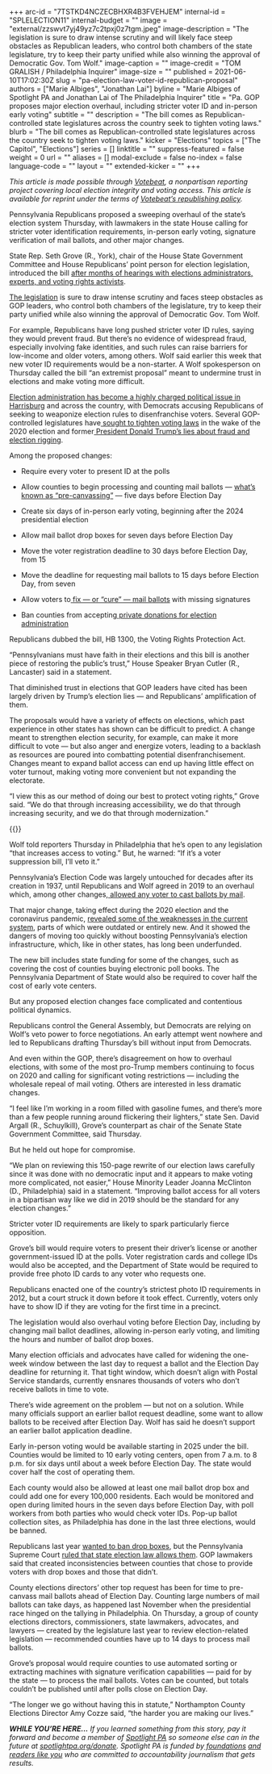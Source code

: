 +++
arc-id = "7TSTKD4NCZECBHXR4B3FVEHJEM"
internal-id = "SPLELECTION11"
internal-budget = ""
image = "external/zzswvt7yj49yz7c2tpxj0z7tgm.jpeg"
image-description = "The legislation is sure to draw intense scrutiny and will likely face steep obstacles as Republican leaders, who control both chambers of the state legislature, try to keep their party unified while also winning the approval of Democratic Gov. Tom Wolf."
image-caption = ""
image-credit = "TOM GRALISH / Philadelphia Inquirer"
image-size = ""
published = 2021-06-10T17:02:30Z
slug = "pa-election-law-voter-id-republican-proposal"
authors = ["Marie Albiges", "Jonathan Lai"]
byline = "Marie Albiges of Spotlight PA and Jonathan Lai of The Philadelphia Inquirer"
title = "Pa. GOP proposes major election overhaul, including stricter voter ID and in-person early voting"
subtitle = ""
description = "The bill comes as Republican-controlled state legislatures across the country seek to tighten voting laws."
blurb = "The bill comes as Republican-controlled state legislatures across the country seek to tighten voting laws."
kicker = "Elections"
topics = ["The Capitol", "Elections"]
series = []
linktitle = ""
suppress-featured = false
weight = 0
url = ""
aliases = []
modal-exclude = false
no-index = false
language-code = ""
layout = ""
extended-kicker = ""
+++

<i>This article is made possible through </i><a href="http://votebeat.org/"><i>Votebeat</i></a><i>, a nonpartisan reporting project covering local election integrity and voting access. This article is available for reprint under the terms of </i><a href="https://votebeat.org/republishing/"><i>Votebeat’s republishing policy</i></a><i>.</i>

Pennsylvania Republicans proposed a sweeping overhaul of the state’s election system Thursday, with lawmakers in the state House calling for stricter voter identification requirements, in-person early voting, signature verification of mail ballots, and other major changes.

State Rep. Seth Grove (R., York), chair of the House State Government Committee and House Republicans’ point person for election legislation, introduced the bill <a href="https://www.spotlightpa.org/news/2021/04/pa-election-2020-law-changes-trump-falsehoods-fraud/" target="_blank">after months of hearings with elections administrators, experts, and voting rights activists</a>.

<a href="https://www.legis.state.pa.us/cfdocs/billInfo/billInfo.cfm?sYear=2021&sInd=0&body=H&type=B&bn=1300">The legislation</a> is sure to draw intense scrutiny and faces steep obstacles as GOP leaders, who control both chambers of the legislature, try to keep their party unified while also winning the approval of Democratic Gov. Tom Wolf.

<script src="https://www.spotlightpa.org/embed.js" async></script><div data-spl-embed-version="1" data-spl-src="https://www.spotlightpa.org/embeds/newsletter/"></div>

For example, Republicans have long pushed stricter voter ID rules, saying they would prevent fraud. But there’s no evidence of widespread fraud, especially involving fake identities, and such rules can raise barriers for low-income and older voters, among others. Wolf said earlier this week that new voter ID requirements would be a non-starter. A Wolf spokesperson on Thursday called the bill “an extremist proposal” meant to undermine trust in elections and make voting more difficult.

<a href="https://www.inquirer.com/politics/pennsylvania/pennsylvania-election-law-harrisburg-20201231.html">Election administration has become a highly charged political issue in Harrisburg</a> and across the country, with Democrats accusing Republicans of seeking to weaponize election rules to disenfranchise voters. Several GOP-controlled legislatures have<a href="https://www.nytimes.com/2021/03/23/us/politics/republican-voter-laws.html"> sought to tighten voting laws</a> in the wake of the 2020 election and former<a href="https://www.inquirer.com/politics/election/pennsylvania-election-results-trump-fraud-fact-check-20201206.html"> President Donald Trump’s lies about fraud and election rigging</a>.

Among the proposed changes:

- Require every voter to present ID at the polls

- Allow counties to begin processing and counting mail ballots — <a href="https://www.spotlightpa.org/news/2020/11/pennsylvania-election-2020-counting-results-delays-mail-ballots/" target="_blank">what’s known as “pre-canvassing”</a> — five days before Election Day

- Create six days of in-person early voting, beginning after the 2024 presidential election

- Allow mail ballot drop boxes for seven days before Election Day

- Move the voter registration deadline to 30 days before Election Day, from 15

- Move the deadline for requesting mail ballots to 15 days before Election Day, from seven

- Allow voters to<a href="https://www.inquirer.com/politics/election/pennsylvania-flawed-mail-ballots-cure-20201029.html"> fix — or “cure” — mail ballots</a> with missing signatures

- Ban counties from accepting<a href="https://www.spotlightpa.org/news/2021/05/pa-2020-election-zuckerberg-grants-gop-outcry/"> private donations for election administration</a>

Republicans dubbed the bill, HB 1300, the Voting Rights Protection Act.

“Pennsylvanians must have faith in their elections and this bill is another piece of restoring the public’s trust,” House Speaker Bryan Cutler (R., Lancaster) said in a statement.

That diminished trust in elections that GOP leaders have cited has been largely driven by Trump’s election lies — and Republicans’ amplification of them.

The proposals would have a variety of effects on elections, which past experience in other states has shown can be difficult to predict. A change meant to strengthen election security, for example, can make it more difficult to vote — but also anger and energize voters, leading to a backlash as resources are poured into combatting potential disenfranchisement. Changes meant to expand ballot access can end up having little effect on voter turnout, making voting more convenient but not expanding the electorate.

“I view this as our method of doing our best to protect voting rights,” Grove said. “We do that through increasing accessibility, we do that through increasing security, and we do that through modernization.”

{{<picture src="external/z43rh0jeymryeb200mhry5vpym.jpeg" description="State Rep. Seth Grove (R., York), chair of the House State Government Committee and House Republicans’ point person for election legislation, introduced the bill after months of hearings with elections administrators, experts, and voting rights activists." caption="State Rep. Seth Grove (R., York), chair of the House State Government Committee and House Republicans’ point person for election legislation, introduced the bill after months of hearings with elections administrators, experts, and voting rights activists." credit="Dan Gleiter / PennLive">}} 

Wolf told reporters Thursday in Philadelphia that he’s open to any legislation “that increases access to voting.” But, he warned: “If it’s a voter suppression bill, I’ll veto it.”

Pennsylvania’s Election Code was largely untouched for decades after its creation in 1937, until Republicans and Wolf agreed in 2019 to an overhaul which, among other changes,<a href="https://www.inquirer.com/politics/pennsylvania/pa-election-reform-deal-20191023.html"> allowed any voter to cast ballots by mail</a>.

That major change, taking effect during the 2020 election and the coronavirus pandemic, <a href="https://www.spotlightpa.org/news/2020/12/pennsylvania-election-2020-act-77-mail-voting-republican-audit/" target="_blank">revealed some of the weaknesses in the current system</a>, parts of which were outdated or entirely new. And it showed the dangers of moving too quickly without boosting Pennsylvania’s election infrastructure, which, like in other states, has long been underfunded.

The new bill includes state funding for some of the changes, such as covering the cost of counties buying electronic poll books. The Pennsylvania Department of State would also be required to cover half the cost of early vote centers.

But any proposed election changes face complicated and contentious political dynamics.

Republicans control the General Assembly, but Democrats are relying on Wolf’s veto power to force negotiations. An early attempt went nowhere and led to Republicans drafting Thursday’s bill without input from Democrats.

And even within the GOP, there’s disagreement on how to overhaul elections, with some of the most pro-Trump members continuing to focus on 2020 and calling for significant voting restrictions — including the wholesale repeal of mail voting. Others are interested in less dramatic changes.

“I feel like I’m working in a room filled with gasoline fumes, and there’s more than a few people running around flickering their lighters,” state Sen. David Argall (R., Schuylkill), Grove’s counterpart as chair of the Senate State Government Committee, said Thursday.

But he held out hope for compromise.

“We plan on reviewing this 150-page rewrite of our election laws carefully since it was done with no democratic input and it appears to make voting more complicated, not easier,” House Minority Leader Joanna McClinton (D., Philadelphia) said in a statement. “Improving ballot access for all voters in a bipartisan way like we did in 2019 should be the standard for any election changes.”

Stricter voter ID requirements are likely to spark particularly fierce opposition.

Grove’s bill would require voters to present their driver’s license or another government-issued ID at the polls. Voter registration cards and college IDs would also be accepted, and the Department of State would be required to provide free photo ID cards to any voter who requests one.

Republicans enacted one of the country’s strictest photo ID requirements in 2012, but a court struck it down before it took effect. Currently, voters only have to show ID if they are voting for the first time in a precinct.

The legislation would also overhaul voting before Election Day, including by changing mail ballot deadlines, allowing in-person early voting, and limiting the hours and number of ballot drop boxes.

Many election officials and advocates have called for widening the one-week window between the last day to request a ballot and the Election Day deadline for returning it. That tight window, which doesn’t align with Postal Service standards, currently ensnares thousands of voters who don’t receive ballots in time to vote.

<script src="https://www.spotlightpa.org/embed.js" async></script><div data-spl-embed-version="1" data-spl-src="https://www.spotlightpa.org/embeds/donate/?teaser_text=If%20you%20learned%20something%20from%20this%20report%2C%20pay%20it%20forward%20and%20become%20a%20member%20of%20Spotlight%20PA%20so%20someone%20else%20can%20in%20the%20future."></div>

There’s wide agreement on the problem — but not on a solution. While many officials support an earlier ballot request deadline, some want to allow ballots to be received after Election Day. Wolf has said he doesn’t support an earlier ballot application deadline.

Early in-person voting would be available starting in 2025 under the bill. Counties would be limited to 10 early voting centers, open from 7 a.m. to 8 p.m. for six days until about a week before Election Day. The state would cover half the cost of operating them.

Each county would also be allowed at least one mail ballot drop box and could add one for every 100,000 residents. Each would be monitored and open during limited hours in the seven days before Election Day, with poll workers from both parties who would check voter IDs. Pop-up ballot collection sites, as Philadelphia has done in the last three elections, would be banned.

Republicans last year <a href="https://www.spotlightpa.org/news/2020/09/pa-election-reform-mail-ballots-voting-drop-boxes/">wanted to ban drop boxes</a>, but the Pennsylvania Supreme Court <a href="https://www.spotlightpa.org/news/2020/09/pa-election-november-supreme-court-mail-ballots-tom-wolf/">ruled that state election law allows them</a>. GOP lawmakers said that created inconsistencies between counties that chose to provide voters with drop boxes and those that didn’t.

County elections directors’ other top request has been for time to pre-canvass mail ballots ahead of Election Day. Counting large numbers of mail ballots can take days, as happened last November when the presidential race hinged on the tallying in Philadelphia. On Thursday, a group of county elections directors, commissioners, state lawmakers, advocates, and lawyers — created by the legislature last year to review election-related legislation — recommended counties have up to 14 days to process mail ballots.

Grove’s proposal would require counties to use automated sorting or extracting machines with signature verification capabilities — paid for by the state — to process the mail ballots. Votes can be counted, but totals couldn’t be published until after polls close on Election Day.

“The longer we go without having this in statute,” Northampton County Elections Director Amy Cozze said, “the harder you are making our lives.”

<i><b>WHILE YOU’RE HERE...</b></i><i> If you learned something from this story, pay it forward and become a member of </i><a href="https://www.spotlightpa.org/"><i>Spotlight PA</i></a><i> so someone else can in the future at </i><a href="http://spotlightpa.org/donate"><i>spotlightpa.org/donate</i></a><i>. Spotlight PA is funded by</i><a href="https://www.spotlightpa.org/support"><i> foundations</i></a><i> </i><a href="https://www.spotlightpa.org/support"><i>and readers like you</i></a><i> who are committed to accountability journalism that gets results.</i>
